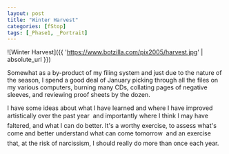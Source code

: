 ```yaml
---
layout: post
title: "Winter Harvest"
categories: [fStop]
tags: [_Phase1, _Portrait]
---
```



![Winter Harvest]({{ 'https://www.botzilla.com/pix2005/harvest.jpg' | absolute_url }})


Somewhat as a by-product of my filing system and just due to the nature of the season, I spend a good deal of January picking through all the files on my various computers, burning many CDs, collating pages of negative sleeves, and reviewing proof sheets by the dozen.

<!--more-->
I have some ideas about what I have learned and where I have improved artistically over the past year &#151; and importantly where I think I may have faltered, and what I can do better. It's a worthy exercise, to assess what's come and better understand what can come tomorrow &#151; and an exercise that, at the risk of narcissism, I should really do more than once each year.
